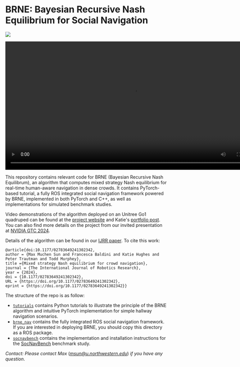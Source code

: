 # BRNE: Bayesian Recursive Nash Equilibrium for Social Navigation

![](media/brne_atrium_test.gif)

<!DOCTYPE html>
<html>
<body>
    <video controls width="800">
        <source src="media/brne_atrium_test.mp4" type="video/mp4">
    </video>
</body>
</html>

This repository contains relevant code for BRNE (Bayesian Recursive Nash Equilibrum), an algorithm that computes mixed strategy Nash equilibrium for real-time human-aware navigation in dense crowds. It contains PyTorch-based tutorial, a fully ROS integrated social navigation framework powered by BRNE, implemented in both PyTorch and C++, as well as implementations for simulated benchmark studies. 

Video demonstrations of the algorithm deployed on an Unitree Go1 quadruped can be found at the [project website](https://sites.google.com/view/brne-crowdnav) and Katie's [portfolio post](https://katie-hughes.github.io/crowdnav/). You can also find more details on the project from our invited presentation at [NVIDIA GTC 2024](https://www.nvidia.com/en-us/on-demand/session/gtc24-se63278/).



Details of the algorithm can be found in our [IJRR paper](https://journals.sagepub.com/doi/10.1177/02783649241302342). To cite this work:

```
@article{doi:10.1177/02783649241302342,
author = {Max Muchen Sun and Francesca Baldini and Katie Hughes and Peter Trautman and Todd Murphey},
title ={Mixed strategy Nash equilibrium for crowd navigation},
journal = {The International Journal of Robotics Research},
year = {2024},
doi = {10.1177/02783649241302342},
URL = {https://doi.org/10.1177/02783649241302342},
eprint = {https://doi.org/10.1177/02783649241302342}}
```

The structure of the repo is as follow: 

- [`tutorials`](tutorials) contains Python tutorials to illustrate the principle of the BRNE algorithm and intuitive PyTorch implementation for simple hallway navigation scenarios.
- [`brne_nav`](brne_nav) contains the fully integrated ROS social navigation framework. If you are interested in deploying BRNE, you should copy this directory as a ROS package.
- [`socnavbench`](socnavbench) contains the implementation and installation instructions for the [SocNavBench](https://github.com/CMU-TBD/SocNavBench) benchmark study.


*Contact: Please contact Max* ([*msun@u.northwestern.edu*](mailto:msun@u.northwestern.edu)) *if you have any question*.
